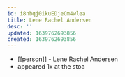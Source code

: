```yaml
---
id: i8nbqj0ikuEDjeCm4wlea
title: Lene Rachel Andersen
desc: ''
updated: 1639762693856
created: 1639762693856
---
```



- [[person]] - Lene Rachel Andersen
- appeared 1x at the stoa
